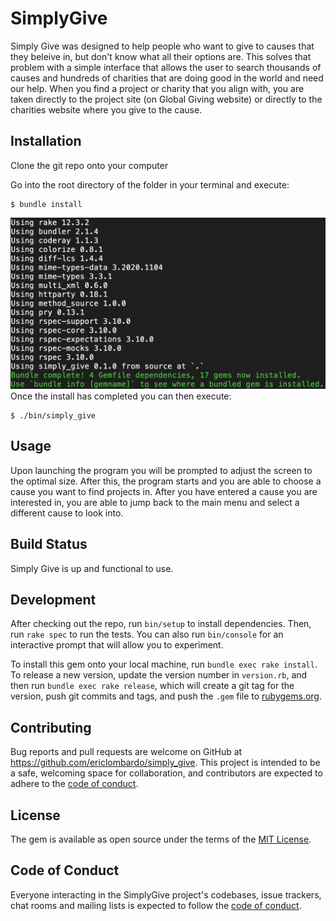 # SimplyGive

Simply Give was designed to help people who want to give to causes that they beleive in,
but don't know what all their options are. This solves that problem with a simple interface
that allows the user to search thousands of causes and hundreds of charities that are doing
good in the world and need our help. When you find a project or charity that you align with,
you are taken directly to the project site (on Global Giving website) or directly to the
charities website where you give to the cause.

## Installation

Clone the git repo onto your computer

Go into the root directory of the folder in your terminal and execute:

    $ bundle install
![](lib/images/bundle_install.png)
Once the install has completed you can then execute:

    $ ./bin/simply_give

<!-- Add this line to your application's Gemfile:

```ruby
gem 'simply_give'
```

And then execute:

    $ bundle install

Or install it yourself as:

    $ gem install simply_give -->

## Usage

Upon launching the program you will be prompted to adjust the screen to the optimal size. After this, the program starts and you are able to choose a cause you want to find projects in. After you have entered a cause you are interested in, you are able to jump back to the main menu and select a different cause to look into.

## Build Status
Simply Give is up and functional to use. 

## Development

After checking out the repo, run `bin/setup` to install dependencies. Then, run `rake spec` to run the tests. You can also run `bin/console` for an interactive prompt that will allow you to experiment.

To install this gem onto your local machine, run `bundle exec rake install`. To release a new version, update the version number in `version.rb`, and then run `bundle exec rake release`, which will create a git tag for the version, push git commits and tags, and push the `.gem` file to [rubygems.org](https://rubygems.org).

## Contributing

Bug reports and pull requests are welcome on GitHub at https://github.com/ericlombardo/simply_give. This project is intended to be a safe, welcoming space for collaboration, and contributors are expected to adhere to the [code of conduct](https://github.com/ericlombardo/simply_give/blob/master/CODE_OF_CONDUCT.md).


## License

The gem is available as open source under the terms of the [MIT License](https://opensource.org/licenses/MIT).

## Code of Conduct

Everyone interacting in the SimplyGive project's codebases, issue trackers, chat rooms and mailing lists is expected to follow the [code of conduct](https://github.com/ericlombardo/simply_give/blob/master/CODE_OF_CONDUCT.md).
